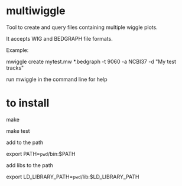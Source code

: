 multiwiggle
===========

Tool to create and query files containing multiple wiggle plots.

It accepts WIG and BEDGRAPH file formats.

Example:

mwiggle create mytest.mw *.bedgraph -t 9060 -a NCBI37 -d "My test tracks"

run mwiggle in the command line for help


to install
==========
make

make test

add to the path

export PATH=`pwd`/bin:$PATH


add libs to the path

export LD_LIBRARY_PATH=`pwd`/lib:$LD_LIBRARY_PATH

